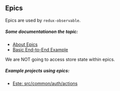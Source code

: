 ## Epics

Epics are used by `redux-observable`.

##### Some documentationon the topic:  

- [About Epics][1]
- [Basic End-to-End Example][2]

We are NOT going to access store state within epics.

##### Example projects using epics:  

- [Este: src/common/auth/actions][3]

[1]: https://redux-observable.js.org/docs/basics/Epics.html
[2]: http://jsbin.com/jexomi/edit?js,output
[3]: https://github.com/este/este/blob/96ac57b1e14747eb88d573b7035d103bdb1be5ac/src/common/auth/actions.js
